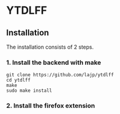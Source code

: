 # YTDLFF

## Installation

The installation consists of 2 steps.

### 1. Install the backend with make

```
git clone https://github.com/lajp/ytdlff
cd ytdlff
make
sudo make install
```

### 2. Install the firefox extension


